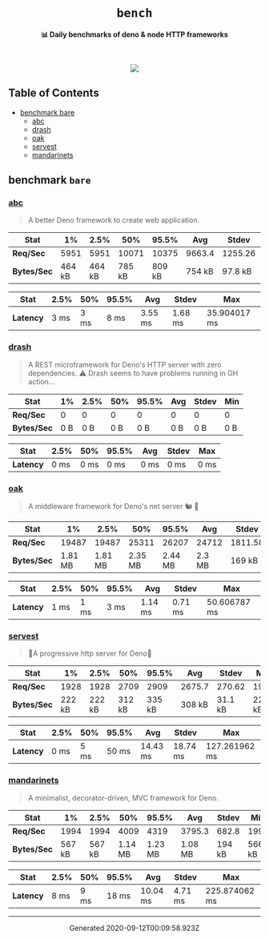 <div align="center">
  <h1><code>bench</code></h1>
  <p>
    <strong>📊 Daily benchmarks of deno & node HTTP frameworks</strong>
  </p>
  <br>
  <p align="center">
    <a alt="Bench" href="https://github.com/denosaurs/bench/actions">
      <img src="https://img.shields.io/github/workflow/status/denosaurs/bench/bench" />
    </a>
  </p>
</div>

## Table of Contents

- [benchmark bare](#benchmark-bare)
  - [abc](#abc)
  - [drash](#drash)
  - [oak](#oak)
  - [servest](#servest)
  - [mandarinets](#mandarinets)

## benchmark `bare`

### [abc](https://deno.land/x/abc)

> A better Deno framework to create web application.


| **Stat**      | 1%     | 2.5%   | 50%    | 95.5%  | Avg    | Stdev   | Min    |
| ------------- | ------ | ------ | ------ | ------ | ------ | ------- | ------ |
| **Req/Sec**   | 5951   | 5951   | 10071  | 10375  | 9663.4 | 1255.26 | 5951   |
| **Bytes/Sec** | 464 kB | 464 kB | 785 kB | 809 kB | 754 kB | 97.8 kB | 464 kB |


| **Stat**    | 2.5%  | 50%   | 95.5% | Avg     | Stdev   | Max          |
| ----------- | ----- | ----- | ----- | ------- | ------- | ------------ |
| **Latency** | 3 ms  | 3 ms  | 8 ms  | 3.55 ms | 1.68 ms | 35.904017 ms |


### [drash](https://deno.land/x/drash)

> A REST microframework for Deno's HTTP server with zero dependencies.
⚠️ Drash seems to have problems running in GH action...


| **Stat**      | 1%    | 2.5%  | 50%   | 95.5% | Avg   | Stdev | Min   |
| ------------- | ----- | ----- | ----- | ----- | ----- | ----- | ----- |
| **Req/Sec**   | 0     | 0     | 0     | 0     | 0     | 0     | 0     |
| **Bytes/Sec** | 0 B   | 0 B   | 0 B   | 0 B   | 0 B   | 0 B   | 0 B   |


| **Stat**    | 2.5%  | 50%   | 95.5% | Avg   | Stdev | Max   |
| ----------- | ----- | ----- | ----- | ----- | ----- | ----- |
| **Latency** | 0 ms  | 0 ms  | 0 ms  | 0 ms  | 0 ms  | 0 ms  |


### [oak](https://deno.land/x/oak)

> A middleware framework for Deno's net server 🐿️ 🦕


| **Stat**      | 1%      | 2.5%    | 50%     | 95.5%   | Avg    | Stdev   | Min     |
| ------------- | ------- | ------- | ------- | ------- | ------ | ------- | ------- |
| **Req/Sec**   | 19487   | 19487   | 25311   | 26207   | 24712  | 1811.58 | 19472   |
| **Bytes/Sec** | 1.81 MB | 1.81 MB | 2.35 MB | 2.44 MB | 2.3 MB | 169 kB  | 1.81 MB |


| **Stat**    | 2.5%  | 50%   | 95.5% | Avg     | Stdev   | Max          |
| ----------- | ----- | ----- | ----- | ------- | ------- | ------------ |
| **Latency** | 1 ms  | 1 ms  | 3 ms  | 1.14 ms | 0.71 ms | 50.606787 ms |


### [servest](https://deno.land/x/servest)

> 🌾A progressive http server for Deno🌾


| **Stat**      | 1%     | 2.5%   | 50%    | 95.5%  | Avg    | Stdev   | Min    |
| ------------- | ------ | ------ | ------ | ------ | ------ | ------- | ------ |
| **Req/Sec**   | 1928   | 1928   | 2709   | 2909   | 2675.7 | 270.62  | 1928   |
| **Bytes/Sec** | 222 kB | 222 kB | 312 kB | 335 kB | 308 kB | 31.1 kB | 222 kB |


| **Stat**    | 2.5%  | 50%   | 95.5% | Avg      | Stdev    | Max           |
| ----------- | ----- | ----- | ----- | -------- | -------- | ------------- |
| **Latency** | 0 ms  | 5 ms  | 50 ms | 14.43 ms | 18.74 ms | 127.261962 ms |


### [mandarinets](https://deno.land/x/mandarinets)

> A minimalist, 
decorator-driven, 
MVC framework for Deno.


| **Stat**      | 1%     | 2.5%   | 50%     | 95.5%   | Avg     | Stdev  | Min    |
| ------------- | ------ | ------ | ------- | ------- | ------- | ------ | ------ |
| **Req/Sec**   | 1994   | 1994   | 4009    | 4319    | 3795.3  | 682.8  | 1994   |
| **Bytes/Sec** | 567 kB | 567 kB | 1.14 MB | 1.23 MB | 1.08 MB | 194 kB | 566 kB |


| **Stat**    | 2.5%  | 50%   | 95.5% | Avg      | Stdev   | Max           |
| ----------- | ----- | ----- | ----- | -------- | ------- | ------------- |
| **Latency** | 8 ms  | 9 ms  | 18 ms | 10.04 ms | 4.71 ms | 225.874062 ms |


---

<p align="center">Generated 2020-09-12T00:09:58.923Z</p>